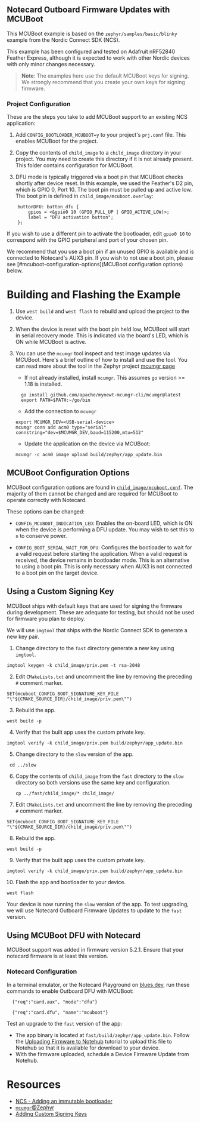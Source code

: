 ## Notecard Outboard Firmware Updates with MCUBoot

This MCUBoot example is based on the `zephyr/samples/basic/blinky` example from the Nordic Connect SDK (NCS).

This example has been configured and tested on Adafruit nRF52840 Feather Express, although it
is expected to work with other Nordic devices with only minor changes necessary.

> **Note**: The examples here use the default MCUBoot keys for signing. We strongly recommend that you create your own keys for signing firmware.

### Project Configuration

These are the steps you take to add MCUBoot support to an existing NCS application:

1. Add `CONFIG_BOOTLOADER_MCUBOOT=y` to your project's `prj.conf` file. This enables MCUBoot for the project.

2. Copy the contents of `child_image` to a `child_image` directory in your project. You may need to create this directory if it is not already present. This folder contains configuration for MCUBoot.

3. DFU mode is typically triggered via a boot pin that MCUBoot checks shortly after device reset. In this example, we used the Feather's D2 pin, which is GPIO 0, Port 10. The boot pin must be pulled up and active low. The boot pin is defined in `child_image/mcuboot.overlay`:

```
    buttonDFU: button_dfu {
        gpios = <&gpio0 10 (GPIO_PULL_UP | GPIO_ACTIVE_LOW)>;
        label = "DFU activation button";
    };
```

If you wish to use a different pin to activate the bootloader, edit `gpio0 10` to correspond with the GPIO peripheral and port of your chosen pin.

We recommend that you use a boot pin if an unused GPIO is available and is connected to Notecard's AUX3 pin. If you wish to not use a boot pin, please see [#mcuboot-configuration-options](MCUBoot configuration options) below.

# Building and Flashing the Example

1. Use `west build` and `west flash` to rebuild and upload the project to the device.

2. When the device is reset with the boot pin held low, MCUBoot will start in serial recovery mode. This is indicated via the board's LED, which is ON while MCUBoot is active.

3. You can use the `mcumgr` tool inspect and test image updates via MCUBoot. Here's a brief outline of how to install and use the tool. You can read more about the tool in the Zephyr project [mcumgr page](https://docs.zephyrproject.org/latest/services/device_mgmt/mcumgr.html)

    * If not already installed, install `mcumgr`. This assumes `go` version >= 1.18 is installed.
    ```
      go install github.com/apache/mynewt-mcumgr-cli/mcumgr@latest
      export PATH=$PATH:~/go/bin
    ```

    * Add the connection to `mcumgr`
    ```
    export MCUMGR_DEV=<USB-serial-device>
    mcumgr conn add acm0 type="serial" connstring="dev=$MCUMGR_DEV,baud=115200,mtu=512"
    ```

    * Update the application on the device via MCUBoot:
    ```
    mcumgr -c acm0 image upload build/zephyr/app_update.bin
    ```

## MCUBoot Configuration Options

MCUBoot configuration options are found in [`child_image/mcuboot.conf`](child_image/mcuboot.conf). The majority of them cannot be changed and are required for MCUBoot to operate correctly with Notecard.

These options can be changed:

* `CONFIG_MCUBOOT_INDICATION_LED`: Enables the on-board LED, which is ON when the device is performing a DFU update. You may wish to set this to `n` to conserve power.

* `CONFIG_BOOT_SERIAL_WAIT_FOR_DFU`: Configures the bootloader to wait for a valid request before starting the application. When a valid request is received, the device remains in bootloader mode. This is an alternative to using a boot pin. This is only necessary when AUX3 is not connected to a boot pin on the target device.

## Using a Custom Signing Key

MCUBoot ships with default keys that are used for signing the firmware during development. These are adequate for testing, but should not be used for firmware you plan to deploy.

We will use `imgtool` that ships with the Nordic Connect SDK to generate a new key pair.

1. Change directory to the `fast` directory generate a new key using `imgtool`.
  ```
  imgtool keygen -k child_image/priv.pem -t rsa-2048
  ```

2. Edit `CMakeLists.txt` and uncomment the line by removing the preceding `#` comment marker.
  ```
  SET(mcuboot_CONFIG_BOOT_SIGNATURE_KEY_FILE "\"${CMAKE_SOURCE_DIR}/child_image/priv.pem\"")
  ```

3. Rebuild the app.
  ```
  west build -p
  ```

4. Verify that the built app uses the custom private key.
  ```
  imgtool verify -k child_image/priv.pem build/zephyr/app_update.bin
  ```

5. Change directory to the `slow` version of the app. 
 ```
  cd ../slow
 ```

6. Copy the contents of `child_image` from the `fast` directory to the `slow` directory so both versions use the same key and configuration.
    ```
    cp ../fast/child_image/* child_image/
    ```

7. Edit `CMakeLists.txt` and uncomment the line by removing the preceding `#` comment marker.
  ```
  SET(mcuboot_CONFIG_BOOT_SIGNATURE_KEY_FILE "\"${CMAKE_SOURCE_DIR}/child_image/priv.pem\"")
  ```

8. Rebuild the app.
  ```
  west build -p
  ```

9. Verify that the built app uses the custom private key.
  ```
  imgtool verify -k child_image/priv.pem build/zephyr/app_update.bin
  ```

10.  Flash the app and bootloader to your device.
  ```
  west flash
  ```

Your device is now running the `slow` version of the app. To test upgrading, we will use Notecard Outboard Firmware Updates to update to the `fast` version.

## Using MCUBoot DFU with Notecard

MCUBoot support was added in firmware version 5.2.1. Ensure that your notecard firmware is at least this version.

### Notecard Configuration

In a terminal emulator, or the Notecard Playground on [blues.dev](https://blues.dev), run these commands to enable Outboard DFU with MCUBoot:

```
  {"req":"card.aux", "mode":"dfu"}
```

```
  {"req":"card.dfu", "name":"mcuboot"}
```

Test an upgrade to the `fast` version of the app:

* The app binary is located at `fast/build/zephyr/app_update.bin`. Follow the [Uploading Firmware to Notehub](https://dev.blues.io/guides-and-tutorials/notecard-guides/notecard-outboard-firmware-update/#uploading-firmware-to-notehub) tutorial to upload this file to Notehub so that it is available for download to your device.
* With the firmware uploaded, schedule a Device Firmware Update from Notehub.


# Resources

* [NCS - Adding an immutable bootloader](https://developer.nordicsemi.com/nRF_Connect_SDK/doc/latest/nrf/app_dev/bootloaders_and_dfu/bootloader_adding.html#id11)
* [`mcumgr`@Zephyr](https://docs.zephyrproject.org/latest/services/device_mgmt/mcumgr.html)
* [Adding Custom Signing Keys](https://developer.nordicsemi.com/nRF_Connect_SDK/doc/latest/nrf/app_dev/bootloaders_and_dfu/fw_update.html#id6)